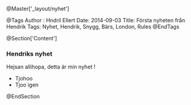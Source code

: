 @Master['_layout/nyhet']

@Tags
Author : Hndril Ellert
Date: 2014-09-03
Title: Första nyheten från Hendrik
Tags: Nyhet, Hendrik, Snygg, Bärs, London, Rules
@EndTags

@Section['Content']

### Hendriks nyhet

Hejsan allihopa, detta är min nyhet !

* Tjohoo
* Tjoo igen


@EndSection